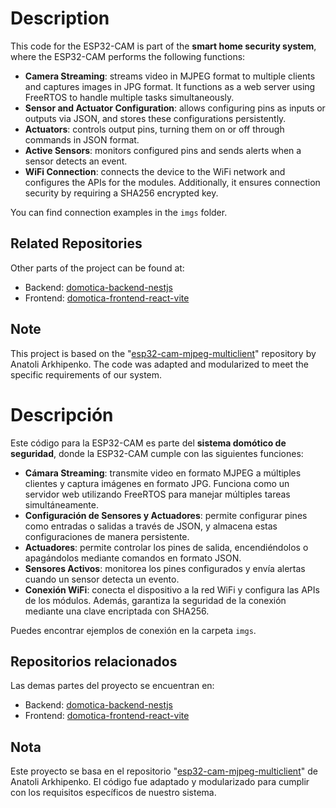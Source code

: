 # Description

This code for the ESP32-CAM is part of the **smart home security system**, where the ESP32-CAM performs the following functions:

- **Camera Streaming**: streams video in MJPEG format to multiple clients and captures images in JPG format. It functions as a web server using FreeRTOS to handle multiple tasks simultaneously.
- **Sensor and Actuator Configuration**: allows configuring pins as inputs or outputs via JSON, and stores these configurations persistently.
- **Actuators**: controls output pins, turning them on or off through commands in JSON format.
- **Active Sensors**: monitors configured pins and sends alerts when a sensor detects an event.
- **WiFi Connection**: connects the device to the WiFi network and configures the APIs for the modules. Additionally, it ensures connection security by requiring a SHA256 encrypted key.

You can find connection examples in the `imgs` folder.

## Related Repositories

Other parts of the project can be found at:
- Backend: [domotica-backend-nestjs](https://github.com/DouglasJavier/domotica-backend-nestjs)
- Frontend: [domotica-frontend-react-vite](https://github.com/DouglasJavier/domotica-frontend-react-vite)

## Note

This project is based on the "[esp32-cam-mjpeg-multiclient](https://github.com/arkhipenko/esp32-cam-mjpeg-multiclient)" repository by Anatoli Arkhipenko. The code was adapted and modularized to meet the specific requirements of our system.

# Descripción

Este código para la ESP32-CAM es parte del **sistema domótico de seguridad**, donde la ESP32-CAM cumple con las siguientes funciones:

- **Cámara Streaming**: transmite video en formato MJPEG a múltiples clientes y captura imágenes en formato JPG. Funciona como un servidor web utilizando FreeRTOS para manejar múltiples tareas simultáneamente.
- **Configuración de Sensores y Actuadores**: permite configurar pines como entradas o salidas a través de JSON, y almacena estas configuraciones de manera persistente.
- **Actuadores**: permite controlar los pines de salida, encendiéndolos o apagándolos mediante comandos en formato JSON.
- **Sensores Activos**: monitorea los pines configurados y envía alertas cuando un sensor detecta un evento.
- **Conexión WiFi**: conecta el dispositivo a la red WiFi y configura las APIs de los módulos. Además, garantiza la seguridad de la conexión mediante una clave encriptada con SHA256.

Puedes encontrar ejemplos de conexión en la carpeta `imgs`.

## Repositorios relacionados
Las demas partes del proyecto se encuentran en:
- Backend: [domotica-backend-nestjs](https://github.com/DouglasJavier/domotica-backend-nestjs)
- Frontend: [domotica-frontend-react-vite](https://github.com/DouglasJavier/domotica-frontend-react-vite)

## Nota

Este proyecto se basa en el repositorio "[esp32-cam-mjpeg-multiclient](https://github.com/arkhipenko/esp32-cam-mjpeg-multiclient)" de Anatoli Arkhipenko. El código fue adaptado y modularizado para cumplir con los requisitos específicos de nuestro sistema.
